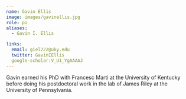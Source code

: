 ```yaml
---
name: Gavin Ellis
image: images/gavinellis.jpg
role: pi
aliases:
  - Gavin I. Ellis

links:
  email: giel222@uky.edu
  twitter: GavinIEllis
  google-scholar:V_U1_YgAAAAJ
---
```


Gavin earned his PhD with Francesc Marti at the University of Kentucky before doing his postdoctoral work in the lab of James Riley at the University of Pennsylvania.
